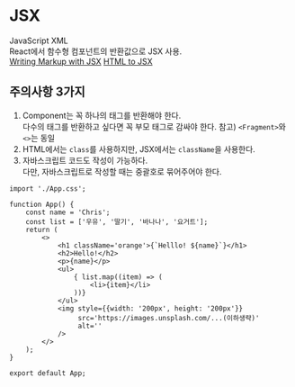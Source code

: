 # JSX
JavaScript XML<br>
React에서 함수형 컴포넌트의 반환값으로 JSX 사용.<br>
<a href="https://react.dev/learn/writing-markup-with-jsx">Writing Markup with JSX</a>
<a href="https://transform.tools/html-to-jsx">HTML to JSX</a>

## 주의사항 3가지
1. Component는 꼭 하나의 태그를 반환해야 한다.<br>
   다수의 태그를 반환하고 싶다면 꼭 부모 태그로 감싸야 한다.
   참고) `<Fragment>`와 `<>`는 동일<br>
2. HTML에서는 `class`를 사용하지만, JSX에서는 `className`을 사용한다.
3. 자바스크립트 코드도 작성이 가능하다.<br>
   다만, 자바스크립트로 작성할 때는 중괄호로 묶어주어야 한다.

```
import './App.css';

function App() {
    const name = 'Chris';
    const list = ['우유', '딸기', '바나나', '요거트'];
    return (
        <>
            <h1 className='orange'>{`Helllo! ${name}`}</h1>
            <h2>Hello!</h2>
            <p>{name}</p>
            <ul>
                { list.map((item) => (
                    <li>{item}</li>
                ))}
            </ul>
            <img style={{width: '200px', height: '200px'}}
                 src='https://images.unsplash.com/...(이하생략)'
                 alt=''
            />
        </>
    );
}

export default App;

```
